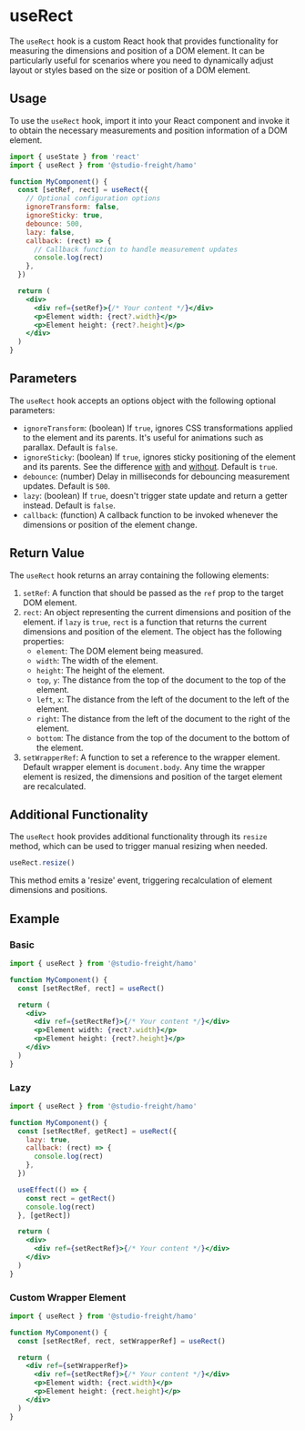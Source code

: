 # useRect

The `useRect` hook is a custom React hook that provides functionality for measuring the dimensions and position of a DOM element. It can be particularly useful for scenarios where you need to dynamically adjust layout or styles based on the size or position of a DOM element.

## Usage

To use the `useRect` hook, import it into your React component and invoke it to obtain the necessary measurements and position information of a DOM element.

```jsx
import { useState } from 'react'
import { useRect } from '@studio-freight/hamo'

function MyComponent() {
  const [setRef, rect] = useRect({
    // Optional configuration options
    ignoreTransform: false,
    ignoreSticky: true,
    debounce: 500,
    lazy: false,
    callback: (rect) => {
      // Callback function to handle measurement updates
      console.log(rect)
    },
  })

  return (
    <div>
      <div ref={setRef}>{/* Your content */}</div>
      <p>Element width: {rect?.width}</p>
      <p>Element height: {rect?.height}</p>
    </div>
  )
}
```

## Parameters

The `useRect` hook accepts an options object with the following optional parameters:

- `ignoreTransform`: (boolean) If `true`, ignores CSS transformations applied to the element and its parents. It's useful for animations such as parallax. Default is `false`.
- `ignoreSticky`: (boolean) If `true`, ignores sticky positioning of the element and its parents. See the difference [with](https://jsfiddle.net/Lk74do8u/) and [without](https://jsfiddle.net/3962n0ov/). Default is `true`.
- `debounce`: (number) Delay in milliseconds for debouncing measurement updates. Default is `500`.
- `lazy`: (boolean) If `true`, doesn't trigger state update and return a getter instead. Default is `false`.
- `callback`: (function) A callback function to be invoked whenever the dimensions or position of the element change.

## Return Value

The `useRect` hook returns an array containing the following elements:

1. `setRef`: A function that should be passed as the `ref` prop to the target DOM element.
2. `rect`: An object representing the current dimensions and position of the element. if `lazy` is `true`, `rect` is a function that returns the current dimensions and position of the element. The object has the following properties:
   - `element`: The DOM element being measured.
   - `width`: The width of the element.
   - `height`: The height of the element.
   - `top`, `y`: The distance from the top of the document to the top of the element.
   - `left`, `x`: The distance from the left of the document to the left of the element.
   - `right`: The distance from the left of the document to the right of the element.
   - `bottom`: The distance from the top of the document to the bottom of the element.
3. `setWrapperRef`: A function to set a reference to the wrapper element. Default wrapper element is `document.body`. Any time the wrapper element is resized, the dimensions and position of the target element are recalculated.

## Additional Functionality

The `useRect` hook provides additional functionality through its `resize` method, which can be used to trigger manual resizing when needed.

```javascript
useRect.resize()
```

This method emits a 'resize' event, triggering recalculation of element dimensions and positions.

## Example

### Basic

```jsx
import { useRect } from '@studio-freight/hamo'

function MyComponent() {
  const [setRectRef, rect] = useRect()

  return (
    <div>
      <div ref={setRectRef}>{/* Your content */}</div>
      <p>Element width: {rect?.width}</p>
      <p>Element height: {rect?.height}</p>
    </div>
  )
}
```

### Lazy

```jsx
import { useRect } from '@studio-freight/hamo'

function MyComponent() {
  const [setRectRef, getRect] = useRect({
    lazy: true,
    callback: (rect) => {
      console.log(rect)
    },
  })

  useEffect(() => {
    const rect = getRect()
    console.log(rect)
  }, [getRect])

  return (
    <div>
      <div ref={setRectRef}>{/* Your content */}</div>
    </div>
  )
}
```

### Custom Wrapper Element

```jsx
import { useRect } from '@studio-freight/hamo'

function MyComponent() {
  const [setRectRef, rect, setWrapperRef] = useRect()

  return (
    <div ref={setWrapperRef}>
      <div ref={setRectRef}>{/* Your content */}</div>
      <p>Element width: {rect.width}</p>
      <p>Element height: {rect.height}</p>
    </div>
  )
}
```
